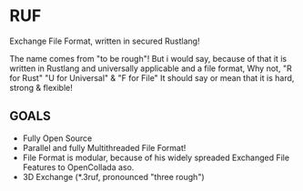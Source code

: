 # RUF
Exchange File Format, written in secured Rustlang!

The name comes from "to be rough"!
But i would say, because of that it is written in Rustlang and universally applicable and a file format,
Why not, "R for Rust" "U for Universal" & "F for File"
It should say or mean that it is hard, strong & flexible!

## GOALS

- Fully Open Source
- Parallel and fully Multithreaded File Format!
- File Format is modular, because of his widely spreaded Exchanged File Features
  to OpenCollada aso.
- 3D Exchange (*.3ruf, pronounced "three rough")
 
